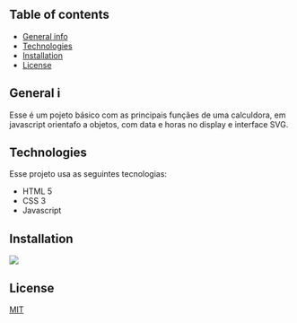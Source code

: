 ## Table of contents
* [General info](#general-info)
* [Technologies](#technologies)
* [Installation](#Installation)
* [License](#License)

## General i
Esse é um pojeto básico com as principais funçães de uma calculdora, em javascript orientafo a objetos, com data e horas no display e interface SVG.
	
## Technologies
Esse projeto usa as seguintes tecnologias:
* HTML 5
* CSS 3 
* Javascript
	
## Installation
![](calculadora-javascript.gif)
 

## License
[MIT](https://choosealicense.com/licenses/mit/)
```
